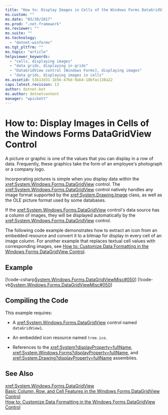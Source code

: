 ```yaml
---
title: "How to: Display Images in Cells of the Windows Forms DataGridView Control | Microsoft Docs"
ms.custom: ""
ms.date: "03/30/2017"
ms.prod: ".net-framework"
ms.reviewer: ""
ms.suite: ""
ms.technology: 
  - "dotnet-winforms"
ms.tgt_pltfrm: ""
ms.topic: "article"
helpviewer_keywords: 
  - "cells, displaying images"
  - "data grids, displaying in grids"
  - "DataGridView control [Windows Forms], displaying images"
  - "data grids, displaying images in cells"
ms.assetid: 53b13d31-1b56-476d-9ab4-18bfac138a22
caps.latest.revision: 13
author: dotnet-bot
ms.author: dotnetcontent
manager: "wpickett"
---
```

# How to: Display Images in Cells of the Windows Forms DataGridView Control
A picture or graphic is one of the values that you can display in a row of data. Frequently, these graphics take the form of an employee's photograph or a company logo.  
  
 Incorporating pictures is simple when you display data within the <xref:System.Windows.Forms.DataGridView> control. The <xref:System.Windows.Forms.DataGridView> control natively handles any image format supported by the <xref:System.Drawing.Image> class, as well as the OLE picture format used by some databases.  
  
 If the <xref:System.Windows.Forms.DataGridView> control's data source has a column of images, they will be displayed automatically by the <xref:System.Windows.Forms.DataGridView> control.  
  
 The following code example demonstrates how to extract an icon from an embedded resource and convert it to a bitmap for display in every cell of an image column. For another example that replaces textual cell values with corresponding images, see [How to: Customize Data Formatting in the Windows Forms DataGridView Control](../../../../docs/framework/winforms/controls/how-to-customize-data-formatting-in-the-windows-forms-datagridview-control.md).  
  
## Example  
 [!code-csharp[System.Windows.Forms.DataGridViewMisc#050](../../../../samples/snippets/csharp/VS_Snippets_Winforms/System.Windows.Forms.DataGridViewMisc/CS/datagridviewmisc.cs#050)]
 [!code-vb[System.Windows.Forms.DataGridViewMisc#050](../../../../samples/snippets/visualbasic/VS_Snippets_Winforms/System.Windows.Forms.DataGridViewMisc/VB/datagridviewmisc.vb#050)]  
  
## Compiling the Code  
 This example requires:  
  
-   A <xref:System.Windows.Forms.DataGridView> control named `dataGridView1`.  
  
-   An embedded icon resource named `tree.ico`.  
  
-   References to the <xref:System?displayProperty=fullName>, <xref:System.Windows.Forms?displayProperty=fullName>, and <xref:System.Drawing?displayProperty=fullName> assemblies.  
  
## See Also  
 <xref:System.Windows.Forms.DataGridView>   
 [Basic Column, Row, and Cell Features in the Windows Forms DataGridView Control](../../../../docs/framework/winforms/controls/basic-column-row-and-cell-features-wf-datagridview-control.md)   
 [How to: Customize Data Formatting in the Windows Forms DataGridView Control](../../../../docs/framework/winforms/controls/how-to-customize-data-formatting-in-the-windows-forms-datagridview-control.md)
